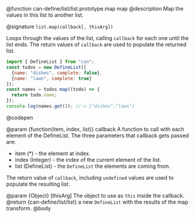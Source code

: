 @function can-define/list/list.prototype.map map
@description Map the values in this list to another list.

@signature `list.map(callback[, thisArg])`

Loops through the values of the list, calling `callback` for each one until the list
ends.  The return values of `callback` are used to populate the returned list.

  ```js
import { DefineList } from "can";
const todos = new DefineList([
    {name: "dishes", complete: false},
    {name: "lawn", complete: true}
]);
const names = todos.map((todo) => {
    return todo.name;
});
console.log(names.get()); //-> ["dishes","lawn"]
  ```
  @codepen

@param {function(item, index, list)} callback A function to call with each element of the DefineList.
The three parameters that callback gets passed are:
   - item (*) - the element at index.
   - index (Integer) - the index of the current element of the list.
   - list (DefineList) - the `DefineList` the elements are coming from.

The return value of `callback`, including `undefined` values are used to populate the resulting list.

@param {Object} [thisArg] The object to use as `this` inside the callback.
@return {can-define/list/list} a new `DefineList` with the results of the map transform.
@body
